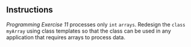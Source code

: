 <!-- practice -->

## Instructions

_Programming Exercise 11_ processes only `int` `arrays`. Redesign the `class` `myArray` using class templates so that the class can be used in any application that requires arrays to process data.

<!--
{
    "CopyExercise": {
        "name": "Exercise 11 Files",
        "copyTarget": "/chapter13/ex11/student/*",
        "pasteTarget": "./"
    }
}
-->
